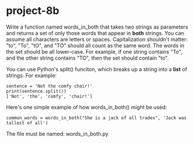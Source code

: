 # project-8b

Write a function named words_in_both that takes two strings as parameters and returns a set of only those words that appear in **both** strings.  You can assume all characters are letters or spaces.  Capitalization shouldn't matter: "to", "To", "tO", and "TO" should all count as the same word.  The words in the set should be all lower-case.  For example, if one string contains "To", and the other string contains "TO", then the set should contain "to".

You can use Python's split() funciton, which breaks up a string into a **list** of strings.  For example:
```
sentence = 'Not the comfy chair!'
print(sentence.split())
['Not', 'the', 'comfy', 'chair!']
```

Here's one simple example of how words_in_both() might be used:
```
common_words = words_in_both("She is a jack of all trades", 'Jack was tallest of all')
```

The file must be named: words_in_both.py
